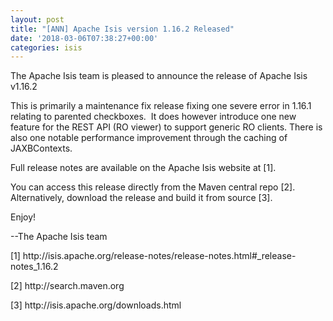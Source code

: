 ```yaml
---
layout: post
title: "[ANN] Apache Isis version 1.16.2 Released"
date: '2018-03-06T07:38:27+00:00'
categories: isis
---
```

<p>The Apache Isis team is pleased to announce the release of Apache Isis v1.16.2</p>
  <p>This is primarily a maintenance fix release fixing one severe error in 1.16.1 relating to parented checkboxes.&nbsp; It does however introduce one new feature for the REST API (RO viewer) to support generic RO clients. There is also one notable performance improvement through the caching of JAXBContexts.</p>
  <p>Full release notes are available on the Apache Isis website at [1].</p>
  <p>You can access this release directly from the Maven central repo [2].&nbsp; Alternatively, download the release and build it from source [3].</p>
  <p>Enjoy!</p>
  <p>--The Apache Isis team</p>
  <p>[1] http://isis.apache.org/release-notes/release-notes.html#_release-notes_1.16.2</p>
  <p>[2] http://search.maven.org</p>
  <p>[3] http://isis.apache.org/downloads.html</p>
